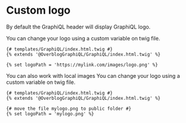 Custom logo
==============

By default the GraphiQL header will display GraphiQL logo.

You can change your logo using a custom variable on twig file.
```twig
{# templates/GraphiQL/index.html.twig #}
{% extends '@OverblogGraphiQL/GraphiQL/index.html.twig' %}

{% set logoPath = 'https://mylink.com/images/logo.png' %}
```

You can also work with local images
You can change your logo using a custom variable on twig file.
```twig
{# templates/GraphiQL/index.html.twig #}
{% extends '@OverblogGraphiQL/GraphiQL/index.html.twig' %}

{# move the file mylogo.png to public folder #}
{% set logoPath = 'mylogo.png' %}
```
